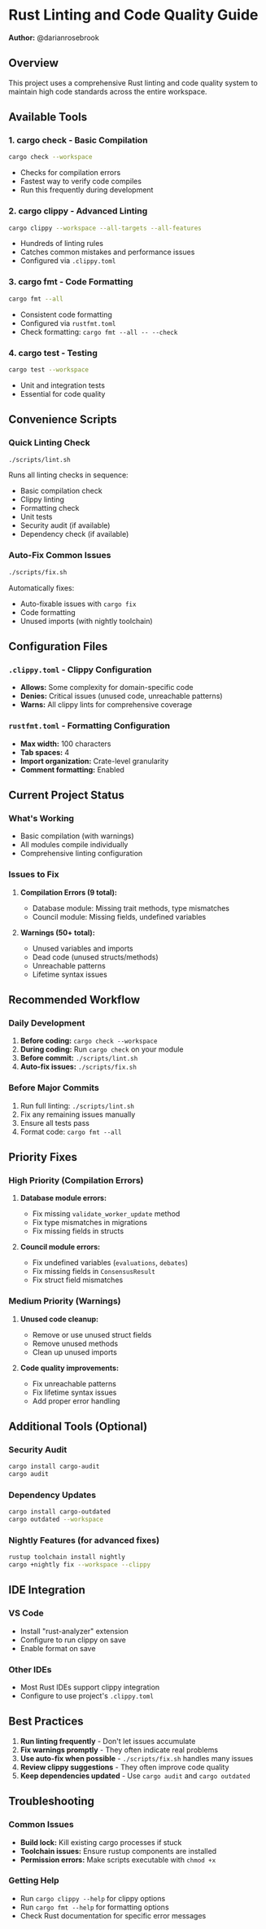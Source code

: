 # Rust Linting and Code Quality Guide

**Author:** @darianrosebrook

## Overview

This project uses a comprehensive Rust linting and code quality system to maintain high code standards across the entire workspace.

## Available Tools

### 1. **cargo check** - Basic Compilation
```bash
cargo check --workspace
```
- Checks for compilation errors
- Fastest way to verify code compiles
- Run this frequently during development

### 2. **cargo clippy** - Advanced Linting
```bash
cargo clippy --workspace --all-targets --all-features
```
- Hundreds of linting rules
- Catches common mistakes and performance issues
- Configured via `.clippy.toml`

### 3. **cargo fmt** - Code Formatting
```bash
cargo fmt --all
```
- Consistent code formatting
- Configured via `rustfmt.toml`
- Check formatting: `cargo fmt --all -- --check`

### 4. **cargo test** - Testing
```bash
cargo test --workspace
```
- Unit and integration tests
- Essential for code quality

## Convenience Scripts

### Quick Linting Check
```bash
./scripts/lint.sh
```
Runs all linting checks in sequence:
- Basic compilation check
- Clippy linting
- Formatting check
- Unit tests
- Security audit (if available)
- Dependency check (if available)

### Auto-Fix Common Issues
```bash
./scripts/fix.sh
```
Automatically fixes:
- Auto-fixable issues with `cargo fix`
- Code formatting
- Unused imports (with nightly toolchain)

## Configuration Files

### `.clippy.toml` - Clippy Configuration
- **Allows:** Some complexity for domain-specific code
- **Denies:** Critical issues (unused code, unreachable patterns)
- **Warns:** All clippy lints for comprehensive coverage

### `rustfmt.toml` - Formatting Configuration
- **Max width:** 100 characters
- **Tab spaces:** 4
- **Import organization:** Crate-level granularity
- **Comment formatting:** Enabled

## Current Project Status

### What's Working
- Basic compilation (with warnings)
- All modules compile individually
- Comprehensive linting configuration

### Issues to Fix
1. **Compilation Errors (9 total):**
   - Database module: Missing trait methods, type mismatches
   - Council module: Missing fields, undefined variables

2. **Warnings (50+ total):**
   - Unused variables and imports
   - Dead code (unused structs/methods)
   - Unreachable patterns
   - Lifetime syntax issues

## Recommended Workflow

### Daily Development
1. **Before coding:** `cargo check --workspace`
2. **During coding:** Run `cargo check` on your module
3. **Before commit:** `./scripts/lint.sh`
4. **Auto-fix issues:** `./scripts/fix.sh`

### Before Major Commits
1. Run full linting: `./scripts/lint.sh`
2. Fix any remaining issues manually
3. Ensure all tests pass
4. Format code: `cargo fmt --all`

## Priority Fixes

### High Priority (Compilation Errors)
1. **Database module errors:**
   - Fix missing `validate_worker_update` method
   - Fix type mismatches in migrations
   - Fix missing fields in structs

2. **Council module errors:**
   - Fix undefined variables (`evaluations`, `debates`)
   - Fix missing fields in `ConsensusResult`
   - Fix struct field mismatches

### Medium Priority (Warnings)
1. **Unused code cleanup:**
   - Remove or use unused struct fields
   - Remove unused methods
   - Clean up unused imports

2. **Code quality improvements:**
   - Fix unreachable patterns
   - Fix lifetime syntax issues
   - Add proper error handling

## Additional Tools (Optional)

### Security Audit
```bash
cargo install cargo-audit
cargo audit
```

### Dependency Updates
```bash
cargo install cargo-outdated
cargo outdated --workspace
```

### Nightly Features (for advanced fixes)
```bash
rustup toolchain install nightly
cargo +nightly fix --workspace --clippy
```

## IDE Integration

### VS Code
- Install "rust-analyzer" extension
- Configure to run clippy on save
- Enable format on save

### Other IDEs
- Most Rust IDEs support clippy integration
- Configure to use project's `.clippy.toml`

## Best Practices

1. **Run linting frequently** - Don't let issues accumulate
2. **Fix warnings promptly** - They often indicate real problems
3. **Use auto-fix when possible** - `./scripts/fix.sh` handles many issues
4. **Review clippy suggestions** - They often improve code quality
5. **Keep dependencies updated** - Use `cargo audit` and `cargo outdated`

## Troubleshooting

### Common Issues
- **Build lock:** Kill existing cargo processes if stuck
- **Toolchain issues:** Ensure rustup components are installed
- **Permission errors:** Make scripts executable with `chmod +x`

### Getting Help
- Run `cargo clippy --help` for clippy options
- Run `cargo fmt --help` for formatting options
- Check Rust documentation for specific error messages
